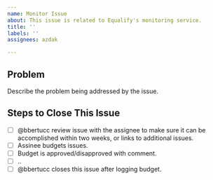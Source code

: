 ```yaml
---
name: Monitor Issue
about: This issue is related to Equalify's monitoring service.
title: ''
labels: ''
assignees: azdak

---
```


## Problem
Describe the problem being addressed by the issue.

## Steps to Close This Issue
- [ ] @bbertucc review issue with the assignee to make sure it can be accomplished within two weeks, or links to additional issues.
- [ ] Assinee budgets issues.
- [ ] Budget is approved/disapproved with comment.
- [ ] ..
- [ ] @bbertucc closes this issue after logging budget.

